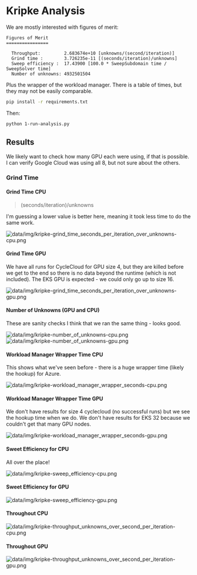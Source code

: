 # Kripke Analysis

We are mostly interested with figures of merit:

```console
Figures of Merit
================

  Throughput:         2.683674e+10 [unknowns/(second/iteration)]
  Grind time :        3.726235e-11 [(seconds/iteration)/unknowns]
  Sweep efficiency :  17.43900 [100.0 * SweepSubdomain time / SweepSolver time]
  Number of unknowns: 4932501504
```

Plus the wrapper of the workload manager. There is a table of times, but they may not be easily comparable.

```bash
pip install -r requirements.txt
```

Then:

```bash
python 1-run-analysis.py
```

## Results

We likely want to check how many GPU each were using, if that is possible. I can verify Google Cloud was using all 8, but not sure about the others.

### Grind Time

#### Grind Time CPU

> (seconds/iteration)/unknowns

I'm guessing a lower value is better here, meaning it took less time to do the same work.

![data/img/kripke-grind_time_seconds_per_iteration_over_unknowns-cpu.png](data/img/kripke-grind_time_seconds_per_iteration_over_unknowns-cpu.png)

#### Grind Time GPU

We have all runs for CycleCloud for GPU size 4, but they are killed before we get to the end so there is no data beyond the runtime (which is not included). The EKS GPU is expected - we could only go up to size 16.

![data/img/kripke-grind_time_seconds_per_iteration_over_unknowns-gpu.png](data/img/kripke-grind_time_seconds_per_iteration_over_unknowns-gpu.png)

#### Number of Unknowns (GPU and CPU)

These are sanity checks I think that we ran the same thing - looks good.

![data/img/kripke-number_of_unknowns-cpu.png](data/img/kripke-number_of_unknowns-cpu.png)
![data/img/kripke-number_of_unknowns-gpu.png](data/img/kripke-number_of_unknowns-gpu.png)

#### Workload Manager Wrapper Time CPU

This shows what we've seen before - there is a huge wrapper time (likely the hookup) for Azure.

![data/img/kripke-workload_manager_wrapper_seconds-cpu.png](data/img/kripke-workload_manager_wrapper_seconds-cpu.png)

#### Workload Manager Wrapper Time GPU

We don't have results for size 4 cyclecloud (no successful runs) but we see the hookup time when we do.
We don't have results for EKS 32 because we couldn't get that many GPU nodes.

![data/img/kripke-workload_manager_wrapper_seconds-gpu.png](data/img/kripke-workload_manager_wrapper_seconds-gpu.png)

#### Sweet Efficiency for CPU

All over the place!

![data/img/kripke-sweep_efficiency-cpu.png](data/img/kripke-sweep_efficiency-cpu.png)

#### Sweet Efficiency for GPU

![data/img/kripke-sweep_efficiency-gpu.png](data/img/kripke-sweep_efficiency-gpu.png)

#### Throughout CPU

![data/img/kripke-throughput_unknowns_over_second_per_iteration-cpu.png](data/img/kripke-throughput_unknowns_over_second_per_iteration-cpu.png)

#### Throughout GPU

![data/img/kripke-throughput_unknowns_over_second_per_iteration-gpu.png](data/img/kripke-throughput_unknowns_over_second_per_iteration-gpu.png)
